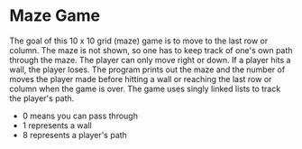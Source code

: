 # Maze Game 
The goal of this 10 x 10 grid (maze) game is to move to the last row or column. The maze is not shown, so one has to keep track of one's own path through the maze. The player can only move right or down. If a player hits a wall, the player loses. The program prints out the maze and the number of moves the player made before hitting a wall or reaching the last row or column when the game is over. The game uses singly linked lists to track the player's path.


- 0 means you can pass through
- 1 represents a wall
- 8 represents a player's path







